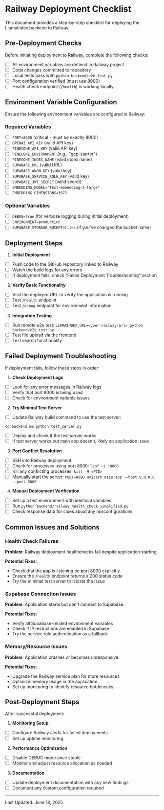 # Railway Deployment Checklist

This document provides a step-by-step checklist for deploying the LlamaIndex backend to Railway.

## Pre-Deployment Checks

Before initiating deployment to Railway, complete the following checks:

- [ ] All environment variables are defined in Railway project
- [ ] Code changes committed to repository
- [ ] Local tests pass with `python backend/e2e_test.py`
- [ ] Port configuration verified (must use 8000)
- [ ] Health check endpoint (`/health`) is working locally

## Environment Variable Configuration

Ensure the following environment variables are configured in Railway:

### Required Variables

- [ ] `PORT=8000` (critical - must be exactly 8000)
- [ ] `OPENAI_API_KEY` (valid API key)
- [ ] `PINECONE_API_KEY` (valid API key) 
- [ ] `PINECONE_ENVIRONMENT` (e.g., "gcp-starter")
- [ ] `PINECONE_INDEX_NAME` (valid index name)
- [ ] `SUPABASE_URL` (valid URL)
- [ ] `SUPABASE_ANON_KEY` (valid key)
- [ ] `SUPABASE_SERVICE_ROLE_KEY` (valid key)
- [ ] `SUPABASE_JWT_SECRET` (valid secret)
- [ ] `EMBEDDING_MODEL="text-embedding-3-large"`
- [ ] `EMBEDDING_DIMENSIONS=3072`

### Optional Variables

- [ ] `DEBUG=true` (for verbose logging during initial deployment)
- [ ] `ENVIRONMENT=production`
- [ ] `SUPABASE_STORAGE_BUCKET=files` (if you've changed the bucket name)

## Deployment Steps

1. **Initial Deployment**

- [ ] Push code to the GitHub repository linked to Railway
- [ ] Watch the build logs for any errors
- [ ] If deployment fails, check "Failed Deployment Troubleshooting" section

2. **Verify Basic Functionality**

- [ ] Visit the deployed URL to verify the application is running
- [ ] Test `/health` endpoint
- [ ] Test `/debug` endpoint for environment information

3. **Integration Testing**

- [ ] Run remote e2e test: `LLAMAINDEX_URL=<your-railway-url> python backend/e2e_test.py`
- [ ] Test file upload via the frontend
- [ ] Test search functionality

## Failed Deployment Troubleshooting

If deployment fails, follow these steps in order:

1. **Check Deployment Logs**

- [ ] Look for any error messages in Railway logs
- [ ] Verify that port 8000 is being used
- [ ] Check for environment variable issues

2. **Try Minimal Test Server**

- [ ] Update Railway build command to use the test server:
```
cd backend && python test_server.py
```
- [ ] Deploy and check if the test server works
- [ ] If test server works but main app doesn't, likely an application issue

3. **Port Conflict Resolution**

- [ ] SSH into Railway deployment
- [ ] Check for processes using port 8000: `lsof -i :8000`
- [ ] Kill any conflicting processes: `kill -9 <PID>`
- [ ] Manually start the server: `PORT=8000 uvicorn main:app --host 0.0.0.0 --port 8000`

4. **Manual Deployment Verification**

- [ ] Set up a test environment with identical variables
- [ ] Run `python backend/railway_health_check_simplified.py`
- [ ] Check response data for clues about any misconfigurations

## Common Issues and Solutions

### Health Check Failures

**Problem**: Railway deployment healthchecks fail despite application starting.

**Potential Fixes**:
- Check that the app is listening on port 8000 explicitly
- Ensure the `/health` endpoint returns a 200 status code
- Try the minimal test server to isolate the issue

### Supabase Connection Issues

**Problem**: Application starts but can't connect to Supabase.

**Potential Fixes**:
- Verify all Supabase-related environment variables
- Check if IP restrictions are enabled in Supabase
- Try the service role authentication as a fallback

### Memory/Resource Issues

**Problem**: Application crashes or becomes unresponsive.

**Potential Fixes**:
- Upgrade the Railway service plan for more resources
- Optimize memory usage in the application
- Set up monitoring to identify resource bottlenecks

## Post-Deployment Steps

After successful deployment:

1. **Monitoring Setup**
- [ ] Configure Railway alerts for failed deployments
- [ ] Set up uptime monitoring

2. **Performance Optimization**
- [ ] Disable DEBUG mode once stable
- [ ] Monitor and adjust resource allocation as needed

3. **Documentation**
- [ ] Update deployment documentation with any new findings
- [ ] Document any custom configuration required

---

Last Updated: June 18, 2025
